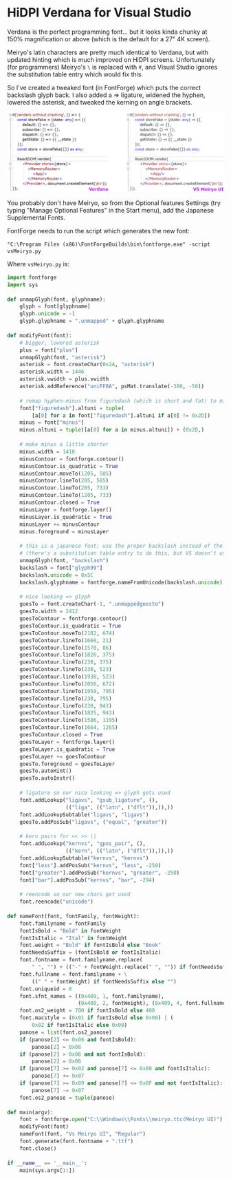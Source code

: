 # HiDPI Verdana for Visual Studio

Verdana is the perfect programming font... but it looks kinda chunky at 150% magnification or above (which is the default for a 27" 4K screen).

Meiryo's latin characters are pretty much identical to Verdana, but with updated hinting which is much improved on HiDPI screens. Unfortunately (for programmers) Meiryo's `\` is replaced with `¥`, and Visual Studio ignores the substitution table entry which would fix this.

So I've created a tweaked font (in FontForge) which puts the correct backslash glyph back. I also added a => ligature, widened the hyphen, lowered the asterisk, and tweaked the kerning on angle brackets.

<img src="../images/VSMeiryoUI.png" width="1189" />

You probably don't have Meiryo, so from the Optional features Settings (try typing "Manage Optional Features" in the Start menu), add the Japanese Supplemental Fonts.

FontForge needs to run the script which generates the new font:
```Batchfile
"C:\Program Files (x86)\FontForgeBuilds\bin\fontforge.exe" -script vsMeiryo.py
```

Where `vsMeiryo.py` is:
```python
import fontforge
import sys

def unmapGlyph(font, glyphname):
    glyph = font[glyphname]
    glyph.unicode = -1
    glyph.glyphname = ".unmapped" + glyph.glyphname

def modifyFont(font):
    # bigger, lowered asterisk
    plus = font["plus"]
    unmapGlyph(font, "asterisk")
    asterisk = font.createChar(0x2A, "asterisk")
    asterisk.width = 1446
    asterisk.vwidth = plus.vwidth
    asterisk.addReference("uniFF0A", psMat.translate(-300, -50))

    # remap hyphen-minus from figuredash (which is short and fat) to minus (which is long and skinny)
    font["figuredash"].altuni = tuple(
        [a[0] for a in font["figuredash"].altuni if a[0] != 0x2D])
    minus = font["minus"]
    minus.altuni = tuple([a[0] for a in minus.altuni]) + (0x2D,)

    # make minus a little shorter
    minus.width = 1410
    minusContour = fontforge.contour()
    minusContour.is_quadratic = True
    minusContour.moveTo(1205, 585)
    minusContour.lineTo(205, 585)
    minusContour.lineTo(205, 733)
    minusContour.lineTo(1205, 733)
    minusContour.closed = True
    minusLayer = fontforge.layer()
    minusLayer.is_quadratic = True
    minusLayer += minusContour
    minus.foreground = minusLayer

    # this is a japanese font: use the proper backslash instead of the yen sign
    # (there's a substitution table entry to do this, but VS doesn't use it)
    unmapGlyph(font, "backslash")
    backslash = font["glyph99"]
    backslash.unicode = 0x5C
    backslash.glyphname = fontforge.nameFromUnicode(backslash.unicode)

    # nice looking => glyph
    goesTo = font.createChar(-1, ".unmappedgoesto")
    goesTo.width = 2412
    goesToContour = fontforge.contour()
    goesToContour.is_quadratic = True
    goesToContour.moveTo(2182, 674)
    goesToContour.lineTo(1660, 21)
    goesToContour.lineTo(1578, 86)
    goesToContour.lineTo(1826, 375)
    goesToContour.lineTo(230, 375)
    goesToContour.lineTo(230, 523)
    goesToContour.lineTo(1938, 523)
    goesToContour.lineTo(2056, 672)
    goesToContour.lineTo(1959, 795)
    goesToContour.lineTo(230, 795)
    goesToContour.lineTo(230, 943)
    goesToContour.lineTo(1825, 943)
    goesToContour.lineTo(1586, 1195)
    goesToContour.lineTo(1664, 1265)
    goesToContour.closed = True
    goesToLayer = fontforge.layer()
    goesToLayer.is_quadratic = True
    goesToLayer += goesToContour
    goesTo.foreground = goesToLayer
    goesTo.autoHint()
    goesTo.autoInstr()

    # ligature so our nice looking => glyph gets used
    font.addLookup("ligavs", "gsub_ligature", (),
                   (("liga", (("latn", ("dflt")),)),))
    font.addLookupSubtable("ligavs", "ligavs")
    goesTo.addPosSub("ligavs", ("equal", "greater"))

    # kern pairs for << >> ||
    font.addLookup("kernvs", "gpos_pair", (),
                   (("kern", (("latn", ("dflt")),)),))
    font.addLookupSubtable("kernvs", "kernvs")
    font["less"].addPosSub("kernvs", "less", -250)
    font["greater"].addPosSub("kernvs", "greater", -250)
    font["bar"].addPosSub("kernvs", "bar", -294)

    # reencode so our new chars get used
    font.reencode("unicode")

def nameFont(font, fontFamily, fontWeight):
    font.familyname = fontFamily
    fontIsBold = "Bold" in fontWeight
    fontIsItalic = "Ital" in fontWeight
    font.weight = "Bold" if fontIsBold else "Book"
    fontNeedsSuffix = (fontIsBold or fontIsItalic)
    font.fontname = font.familyname.replace(
        " ", "") + (("-" + fontWeight.replace(" ", "")) if fontNeedsSuffix else "")
    font.fullname = font.familyname + \
        ((" " + fontWeight) if fontNeedsSuffix else "")
    font.uniqueid = 0
    font.sfnt_names = ((0x409, 1, font.familyname),
                       (0x409, 2, fontWeight), (0x409, 4, font.fullname))
    font.os2_weight = 700 if fontIsBold else 400
    font.macstyle = (0x01 if fontIsBold else 0x00) | (
        0x02 if fontIsItalic else 0x00)
    panose = list(font.os2_panose)
    if (panose[2] <= 0x06 and fontIsBold):
        panose[2] = 0x08
    if (panose[2] > 0x06 and not fontIsBold):
        panose[2] = 0x06
    if (panose[7] >= 0x02 and panose[7] <= 0x08 and fontIsItalic):
        panose[7] += 0x07
    if (panose[7] >= 0x09 and panose[7] <= 0x0F and not fontIsItalic):
        panose[7] -= 0x07
    font.os2_panose = tuple(panose)

def main(argv):
    font = fontforge.open("C:\\Windows\\Fonts\\meiryo.ttc(Meiryo UI)")
    modifyFont(font)
    nameFont(font, "Vs Meiryo UI", "Regular")
    font.generate(font.fontname + ".ttf")
    font.close()

if __name__ == '__main__':
    main(sys.argv[1:])
```
